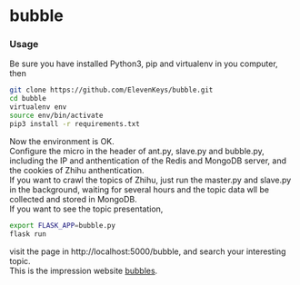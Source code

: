 # bubble
### Usage
Be sure you have installed Python3, pip and virtualenv in you computer, then
```sh
git clone https://github.com/ElevenKeys/bubble.git
cd bubble
virtualenv env
source env/bin/activate
pip3 install -r requirements.txt
```
Now the environment is OK.   
Configure the micro in the header of ant.py, slave.py and bubble.py, including the IP and anthentication of the Redis and MongoDB server, and the cookies of Zhihu anthentication.   
If you want to crawl the topics of Zhihu, just run the master.py and slave.py in the background, waiting for several hours and the topic data wll be collected and stored in MongoDB.   
If you want to see the topic presentation,   
```sh
export FLASK_APP=bubble.py
flask run
```
visit the page in http://localhost:5000/bubble, and search your interesting topic.  
This is the impression website [bubbles](http://104.207.152.166/bubble/19580349). 